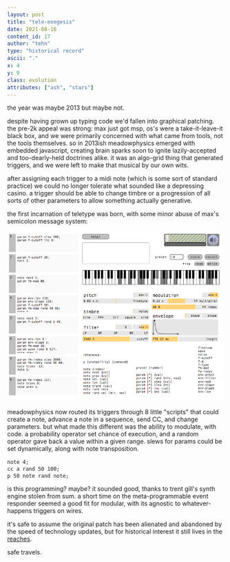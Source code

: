 ```yaml
---
layout: post
title: "tele-exegesis"
date: 2021-08-16
content_id: 17
author: "tehn"
type: "historical record"
ascii: "."
x: 4
y: 9
class: evolution
attributes: ["ash", "stars"]
---
```


the year was maybe 2013 but maybe not.

despite having grown up typing code we'd fallen into graphical
patching. the pre-2k appeal was strong: max just got msp, os's were a
take-it-leave-it black box, and we were primarily concerned with what
came from tools, not the tools themselves. so in 2013ish meadowphysics
emerged with embedded javascript, creating brain sparks soon to ignite
lazily-accepted and too-dearly-held doctrines alike. it was an
algo-grid thing that generated triggers, and we were left to make
that musical by our own wits.

after assigning each trigger to a midi note (which is some sort of
standard practice) we could no longer tolerate what sounded like a
depressing casino. a trigger should be able to change timbre or a
progression of all sorts of other parameters to allow something
actually generative.

the first incarnation of teletype was born, with some minor abuse of
max's semicolon message system:

![](https://raw.githubusercontent.com/monome/teletype-maxpat/main/teletype.png)

meadowphysics now routed its triggers through 8 little "scripts" that
could create a note, advance a note in a sequence, send CC, and change
parameters. but what made this different was the ability to modulate,
with code. a probability operator set chance of execution, and a
random operator gave back a value within a given range. slews for
params could be set dynamically, along with note transposition.

```
note 4;
cc a rand 50 100;
p 50 note rand note;
```

is this programming? maybe? it sounded good, thanks to trent gill's
synth engine stolen from sum. a short time on the meta-programmable
event responder seemed a good fit for modular, with its agnostic to
whatever-happens triggers on wires.

it's safe to assume the original patch has been alienated and abandoned by the
speed of technology updates, but for historical interest it still
lives in the [reaches](https://github.com/monome/teletype-maxpat).

safe travels.
